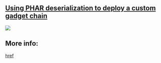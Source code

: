 ## [Using PHAR deserialization to deploy a custom gadget chain](https://portswigger.net/web-security/deserialization/exploiting/lab-deserialization-using-phar-deserialization-to-deploy-a-custom-gadget-chain)

![](https://github.com/nu11secur1ty/PortSwigger-Web-Security-Academy/blob/main/Insecure-deserialization/Using-PHAR-deserialization-to-deploy-a-custom-gadget-chain/Docs/Screenshot%202022-06-05%20094409.png)

## More info:
[href](https://www.nu11secur1ty.com/2022/06/portswigger-lab-using-phar.html)

